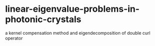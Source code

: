 # linear-eigenvalue-problems-in-photonic-crystals
a kernel compensation method and eigendecomposition of double curl operator
